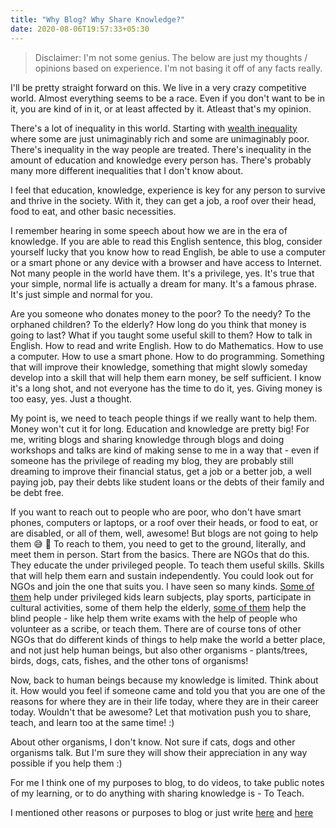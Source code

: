 ```yaml
---
title: "Why Blog? Why Share Knowledge?"
date: 2020-08-06T19:57:33+05:30
---
```


> Disclaimer: I'm not some genius. The below are
just my thoughts / opinions based on experience.
I'm not basing it off of any facts really.

I'll be pretty straight forward on this. We live
in a very crazy competitive world. Almost everything
seems to be a race. Even if you don't want to be in it,
you are kind of in it, or at least affected by it. Atleast
that's my opinion.

There's a lot of inequality in this world. Starting with
[wealth inequality](https://mkorostoff.github.io/1-pixel-wealth/)
where some are just unimaginably rich and some are unimaginably
poor. There's inequality in the way people are treated.
There's inequality in the amount of education and knowledge
every person has. There's probably many more different
inequalities that I don't know about. 

I feel that education, knowledge, experience is key
for any person to survive and thrive in the society.
With it, they can get a job, a roof over their head,
food to eat, and other basic necessities.

I remember hearing in some speech about how we are in the era of
knowledge. If you are able to read this English
sentence, this blog, consider yourself lucky that
you know how to read English, be able to use a computer
or a smart phone or any device with a browser
and have access to Internet. Not many people in the world
have them. It's a privilege, yes. It's true that your simple,
normal life is actually a dream for many. It's a famous phrase.
It's just simple and normal for you.

Are you someone who donates money to the poor? To the
needy? To the orphaned children? To the elderly?
How long do you think that money is going to last?
What if you taught some useful skill to them?
How to talk in English. How to read and write English.
How to do Mathematics. How to use a computer.
How to use a smart phone. How to do programming.
Something that will improve their knowledge, something
that might slowly someday develop into a skill
that will help them earn money, be self sufficient.
I know it's a long shot, and not everyone has the
time to do it, yes. Giving money is too easy, yes.
Just a thought.

My point is, we need to teach people things if we
really want to help them. Money won't cut it for
long. Education and knowledge are pretty big!
For me, writing blogs and sharing knowledge
through blogs and doing workshops and talks are
kind of making sense to me in a way that - even
if someone has the privilege of reading my blog,
they are probably still dreaming to improve their
financial status, get a job or a better job, a
well paying job, pay their debts like student loans
or the debts of their family and be debt free.

If you want to reach out to people who are poor,
who don't have smart phones, computers or laptops,
or a roof over their heads, or food to eat, or are
disabled, or all of them, well, awesome!
But blogs are not going to help them 😅 🙈
To reach to them, you need to get to the ground,
literally, and meet them in person. Start
from the basics. There are NGOs that do this. They
educate the under privileged people. To teach them
useful skills. Skills that will help them earn and sustain
independently. You could look out for NGOs and join the
one that suits you. I have seen so many kinds. [Some of them](https://www.bhumi.ngo/)
help under privileged kids learn subjects, play sports,
participate in cultural activities, some of them help the
elderly, [some of them](https://www.facebook.com/vfcpenpals/)
help the blind people - like help them write exams with the
help of people who volunteer as a scribe, or teach them. There
are of course tons of other NGOs that do different kinds of
things to help make the world a better place, and not just
help human beings, but also other organisms - plants/trees,
birds, dogs, cats, fishes, and the other tons of organisms!

Now, back to human beings because my knowledge is limited.
Think about it. How would you feel if someone came
and told you that you are one of the reasons for
where they are in their life today, where they
are in their career today. Wouldn't that be awesome?
Let that motivation push you to share, teach, and
learn too at the same time! :)

About other organisms, I don't know. Not sure if cats,
dogs and other organisms talk. But I'm sure they will
show their appreciation in any way possible if you help
them :)

For me I think one of my purposes to blog, to do videos,
to take public notes of my learning, or to do anything with
sharing knowledge is - To Teach.

I mentioned other reasons or purposes to blog or just write
[here](https://karuppiah7890.github.io/blog/posts/why-blog-why-open-source-why-learning-log/) and
[here](https://karuppiah7890.github.io/blog/posts/i-like-to-write-things-down/)
